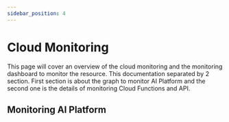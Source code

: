 ```yaml
---
sidebar_position: 4
---
```


# Cloud Monitoring

This page will cover an overview of the cloud monitoring and the monitoring dashboard to monitor the resource. This documentation separated by 2 section. First section is about the graph to monitor AI Platform and the second one is the details of monitoring Cloud Functions and API.

## Monitoring AI Platform
